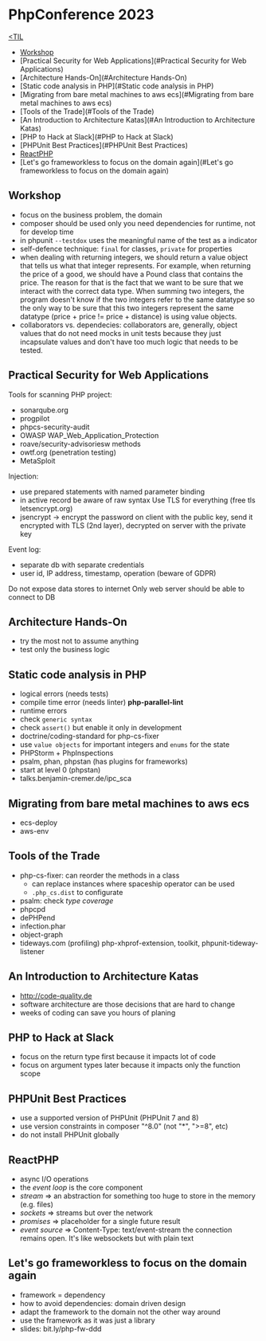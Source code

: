 # PhpConference 2023
[<TIL](Programming.md)
- [Workshop](#Workshop)
- [Practical Security for Web Applications](#Practical Security for Web Applications)
- [Architecture Hands-On](#Architecture Hands-On)
- [Static code analysis in PHP](#Static code analysis in PHP)
- [Migrating from bare metal machines to aws ecs](#Migrating from bare metal machines to aws ecs)
- [Tools of the Trade](#Tools of the Trade)
- [An Introduction to Architecture Katas](#An Introduction to Architecture Katas)
- [PHP to Hack at Slack](#PHP to Hack at Slack)
- [PHPUnit Best Practices](#PHPUnit Best Practices)
- [ReactPHP](#ReactPHP)
- [Let's go frameworkless to focus on the domain again](#Let's go frameworkless to focus on the domain again)

## Workshop
- focus on the business problem, the domain
- composer should be used only you need dependencies for runtime, not for develop time
- in phpunit `--testdox` uses the meaningful name of the test as a indicator
- self-defence technique: `final` for classes, `private` for properties
- when dealing with returning integers, we should return a value object that tells
  us what that integer represents. For example, when returning the price of a
  good, we should have a Pound class that contains the price. The reason for that
  is the fact that we want to be sure that we interact with the correct data type.
  When summing two integers, the program doesn't know if the two integers refer to
  the same datatype so the only way to be sure that this two integers represent
  the same datatype (price + price != price + distance) is using value objects.
- collaborators vs. dependecies: collaborators are, generally, object values that
  do not need mocks in unit tests because they just incapsulate values and don't
  have too much logic that needs to be tested.

## Practical Security for Web Applications
Tools for scanning PHP project:
* sonarqube.org
* progpilot
* phpcs-security-audit
* OWASP WAP_Web_Application_Protection
* roave/security-advisoriesw methods
* owtf.org (penetration testing)
* MetaSploit

Injection:
* use prepared statements with named parameter binding
* in active record be aware of raw syntax
Use TLS for everything (free tls letsencrypt.org)
* jsencrypt -> encrypt the password on client with the public key, send it encrypted
with TLS (2nd layer), decrypted on server with the private key

Event log:
* separate db with separate credentials
* user id, IP address, timestamp, operation (beware of GDPR)

Do not expose data stores to internet
Only web server should be able to connect to DB

## Architecture Hands-On
- try the most not to assume anything
- test only the business logic

## Static code analysis in PHP
- logical errors (needs tests)
- compile time error (needs linter) **php-parallel-lint**
- runtime errors
- check `generic syntax`
- check `assert()` but enable it only in development
- doctrine/coding-standard for php-cs-fixer
- use `value objects` for important integers and `enums` for the state
- PHPStorm + PhpInspections
- psalm, phan, phpstan (has plugins for frameworks)
- start at level 0 (phpstan)
- talks.benjamin-cremer.de/ipc_sca

## Migrating from bare metal machines to aws ecs
- ecs-deploy
- aws-env

## Tools of the Trade
- php-cs-fixer: can reorder the methods in a class
    - can replace instances where spaceship operator can be used
    - `.php_cs.dist` to configurate
- psalm: check _type coverage_
- phpcpd
- dePHPend
- infection.phar
- object-graph
- tideways.com (profiling) php-xhprof-extension, toolkit, phpunit-tideway-listener

## An Introduction to Architecture Katas
- http://code-quality.de
- software architecture are those decisions that are hard to change
- weeks of coding can save you hours of planing

## PHP to Hack at Slack
- focus on the return type first because it impacts lot of code
- focus on argument types later because it impacts only the function scope

## PHPUnit Best Practices
- use a supported version of PHPUnit (PHPUnit 7 and 8)
- use version constraints in composer "^8.0" (not "*", ">=8", etc)
- do not install PHPUnit globally

## ReactPHP
- async I/O operations
- the *event loop* is the core component
- *stream* => an abstraction for something too huge to store in the memory (e.g. files)
- *sockets* => streams but over the network
- *promises* => placeholder for a single future result
- *event source* => Content-Type: text/event-stream
  the connection remains open. It's like websockets but with plain text

## Let's go frameworkless to focus on the domain again
- framework = dependency
- how to avoid dependencies: domain driven design
- adapt the framework to the domain not the other way around
- use the framework as it was just a library
- slides: bit.ly/php-fw-ddd
